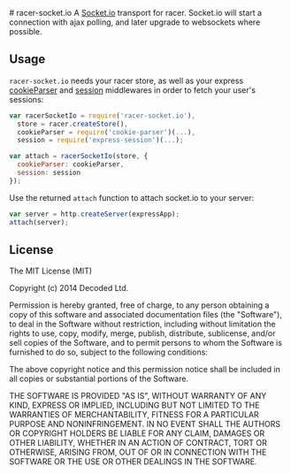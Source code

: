 # racer-socket.io
A [Socket.io](http://socket.io/) transport for racer. Socket.io will
start a connection with ajax polling, and later upgrade to websockets
where possible.

## Usage
`racer-socket.io` needs your racer store, as well as your express
[cookieParser](cookie-parser) and [session](session) middlewares in
order to fetch your user's sessions:

```javascript
var racerSocketIo = require('racer-socket.io'),
  store = racer.createStore(),
  cookieParser = require('cookie-parser')(...),
  session = require('express-session')(...);

var attach = racerSocketIo(store, {
  cookieParser: cookieParser,
  session: session
});
```

Use the returned `attach` function to attach socket.io to your server:

```javascript
var server = http.createServer(expressApp);
attach(server);
```

[cookie-parser]: https://github.com/expressjs/cookie-parser
[session]: https://github.com/expressjs/session

## License
The MIT License (MIT)

Copyright (c) 2014 Decoded Ltd.

Permission is hereby granted, free of charge, to any person obtaining a copy
of this software and associated documentation files (the "Software"), to deal
in the Software without restriction, including without limitation the rights
to use, copy, modify, merge, publish, distribute, sublicense, and/or sell
copies of the Software, and to permit persons to whom the Software is
furnished to do so, subject to the following conditions:

The above copyright notice and this permission notice shall be included in
all copies or substantial portions of the Software.

THE SOFTWARE IS PROVIDED "AS IS", WITHOUT WARRANTY OF ANY KIND, EXPRESS OR
IMPLIED, INCLUDING BUT NOT LIMITED TO THE WARRANTIES OF MERCHANTABILITY,
FITNESS FOR A PARTICULAR PURPOSE AND NONINFRINGEMENT. IN NO EVENT SHALL THE
AUTHORS OR COPYRIGHT HOLDERS BE LIABLE FOR ANY CLAIM, DAMAGES OR OTHER
LIABILITY, WHETHER IN AN ACTION OF CONTRACT, TORT OR OTHERWISE, ARISING FROM,
OUT OF OR IN CONNECTION WITH THE SOFTWARE OR THE USE OR OTHER DEALINGS IN
THE SOFTWARE.

